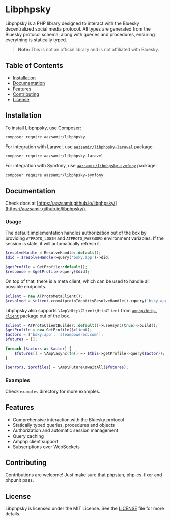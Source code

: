 # Libphpsky

Libphpsky is a PHP library designed to interact with the Bluesky decentralized social media protocol. All types are generated from the Bluesky protocol schema, along with queries and procedures, ensuring everything is statically typed.

> **Note:** This is not an official library and is not affiliated with Bluesky.

## Table of Contents

-   [Installation](#installation)
-   [Documentation](#documentation)
-   [Features](#features)
-   [Contributing](#contributing)
-   [License](#license)

## Installation

To install Libphpsky, use Composer:

```sh
composer require aazsamir/libphpsky
```

For integration with Laravel, use [`aazsamir/libphpsky-laravel`](https://github.com/aazsamir/libphpsky-laravel) package:

```sh
composer require aazsamir/libphpsky-laravel
```

For integration with Symfony, use [`aazsamir/libphpsky-symfony`](https://github.com/aazsamir/libphpsky-symfony) package:

```sh
composer require aazsamir/libphpsky-symfony
```

## Documentation

Check docs at [https://aazsamir.github.io/libphpsky/](https://aazsamir.github.io/libphpsky/).

### Usage

The default implementation handles authorization out of the box by providing `ATPROTO_LOGIN` and `ATPROTO_PASSWORD` environment variables. If the session is stale, it will automatically refresh it.

```php
$resolveHandle = ResolveHandle::default();
$did = $resolveHandle->query('bsky.app')->did;

$getProfile = GetProfile::default();
$response = $getProfile->query($did);
```

On top of that, there is a meta client, which can be used to handle all possible endpoints.

```php
$client = new ATProtoMetaClient();
$resolved = $client->comAtprotoIdentityResolveHandle()->query('bsky.app');
```

Libphpsky also supports `\Amp\Http\Client\HttpClient` from [`amphp/http-client`](https://github.com/amphp/http-client) package out of the box.

```php
$client = ATProtoClientBuilder::default()->useAsync(true)->build();
$getProfile = new GetProfile($client);
$actors = ['bsky.app', 'steampowered.com'];
$futures = [];

foreach ($actors as $actor) {
    $futures[] = \Amp\async(fn() => $this->getProfile->query($actor));
}

[$errors, $profiles] = \Amp\Future\awaitAll($futures);
```

### Examples

Check `examples` directory for more examples.

## Features

-   Comprehensive interaction with the Bluesky protocol
-   Statically typed queries, procedures and objects
-   Authorization and automatic session management
-   Query caching
-   Amphp client support
-   Subscriptions over WebSockets

## Contributing

Contributions are welcome! Just make sure that phpstan, php-cs-fixer and phpunit pass.

## License

Libphpsky is licensed under the MIT License. See the [LICENSE](LICENSE) file for more details.
